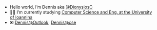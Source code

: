 - Hello world, I’m Dennis aka [@DionysiosC](https://github.com/DionysiosC)
-  👨‍💻 I’m currently studying [Computer Science and Eng. at the University of Ioannina](https://www.cs.uoi.gr/)
- ✉ [Dennis@Outlook](mailto:dennischronop@outlook.com), [Dennis@cse](mailto:cs04840@uoi.gr)
 
<!---
DionysiosC/DionysiosC is a ✨ special ✨ repository because its `README.md` (this file) appears on your GitHub profile.
You can click the Preview link to take a look at your changes.
--->
